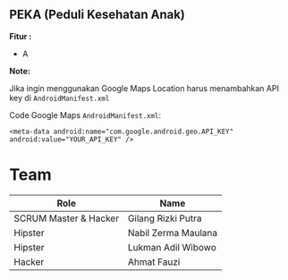 ## PEKA (Peduli Kesehatan Anak)

**Fitur :**
  - A

**Note:**

Jika ingin menggunakan Google Maps Location harus menambahkan API key di `AndroidManifest.xml`

Code Google Maps `AndroidManifest.xml`:

`<meta-data android:name="com.google.android.geo.API_KEY" android:value="YOUR_API_KEY" />`

# Team

| Role                  | Name                | 
| --------------------- | ------------------- |
| SCRUM Master & Hacker | Gilang Rizki Putra  | 
| Hipster               | Nabil Zerma Maulana |
| Hipster               | Lukman Adil Wibowo  | 
| Hacker                | Ahmat Fauzi         | 



